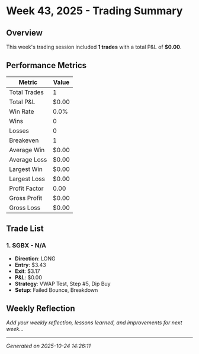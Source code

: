 # Week 43, 2025 - Trading Summary

## Overview

This week's trading session included **1 trades** with a total P&L of **$0.00**.

## Performance Metrics

| Metric | Value |
|--------|-------|
| Total Trades | 1 |
| Total P&L | $0.00 |
| Win Rate | 0.0% |
| Wins | 0 |
| Losses | 0 |
| Breakeven | 1 |
| Average Win | $0.00 |
| Average Loss | $0.00 |
| Largest Win | $0.00 |
| Largest Loss | $0.00 |
| Profit Factor | 0.00 |
| Gross Profit | $0.00 |
| Gross Loss | $0.00 |

## Trade List


### 1. SGBX - N/A

- **Direction**: LONG
- **Entry**: $3.43
- **Exit**: $3.17
- **P&L**: $0.00
- **Strategy**: VWAP Test, Step #5, Dip Buy
- **Setup**: Failed Bounce, Breakdown


## Weekly Reflection

_Add your weekly reflection, lessons learned, and improvements for next week..._

---

*Generated on 2025-10-24 14:26:11*
